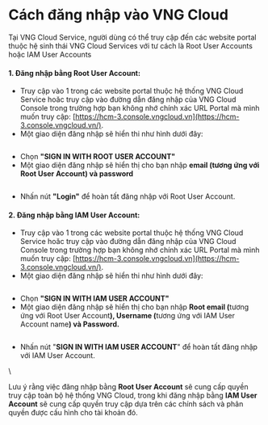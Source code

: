 # Cách đăng nhập vào VNG Cloud

Tại VNG Cloud Service, người dùng có thể truy cập đến các website portal thuộc hệ sinh thái VNG Cloud Services với tư cách là Root User Accounts hoặc IAM User Accounts

#### **1. Đăng nhập bằng Root User Account:** 

* Truy cập vào 1 trong các website portal thuộc hệ thống VNG Cloud Service hoăc truy cập vào đường dẫn đăng nhập của VNG Cloud Console trong trường hợp bạn không nhớ chính xác URL Portal mà mình muốn truy cập: [https://hcm-3.console.vngcloud.vn](https://hcm-3.console.vngcloud.vn/).
* Một giao diện đăng nhập sẽ hiển thi như hình dưới đây:

<figure><img src="https://docs.vngcloud.vn/download/attachments/63766843/image2023-8-4_16-39-10.png?version=1&#x26;modificationDate=1691141951000&#x26;api=v2" alt=""><figcaption></figcaption></figure>

* Chọn **"SIGN IN WITH ROOT USER ACCOUNT"**
* Một giao diện đăng nhập sẽ hiển thị cho bạn nhập **email (tương ứng với Root User Account) và password**

<figure><img src="https://docs.vngcloud.vn/download/attachments/63766843/image2023-8-4_16-41-59.png?version=1&#x26;modificationDate=1691142120000&#x26;api=v2" alt=""><figcaption></figcaption></figure>

* Nhấn nút **"Login"** để hoàn tất đăng nhập với Root User Account.

#### **2. Đăng nhập bằng IAM User Account:** 

* Truy cập vào 1 trong các website portal thuộc hệ thống VNG Cloud Service hoăc truy cập vào đường dẫn đăng nhập của VNG Cloud Console trong trường hợp bạn không nhớ chính xác URL Portal mà mình muốn truy cập: [https://hcm-3.console.vngcloud.vn](https://hcm-3.console.vngcloud.vn/).
* Một giao diện đăng nhập sẽ hiển thi như hình dưới đây:

<figure><img src="https://docs.vngcloud.vn/download/attachments/63766843/image2023-8-4_16-39-10.png?version=1&#x26;modificationDate=1691141951000&#x26;api=v2" alt=""><figcaption></figcaption></figure>

* Chọn **"SIGN IN WITH IAM USER ACCOUNT"**
* Một giao diện đăng nhập sẽ hiển thị cho bạn nhập **Root email (**&#x74;ương ứng với Root User Accoun&#x74;**), Username (**&#x74;ương ứng với IAM User Account nam&#x65;**) và Password.**

<figure><img src="https://docs.vngcloud.vn/download/attachments/63766843/image2023-8-4_17-16-15.png?version=1&#x26;modificationDate=1691144176000&#x26;api=v2" alt=""><figcaption></figcaption></figure>

* Nhấn nút "**SIGN IN WITH IAM USER ACCOUNT**" để hoàn tất đăng nhập với IAM User Account.

\


Lưu ý rằng việc đăng nhập bằng **Root User Account** sẽ cung cấp quyền truy cập toàn bộ hệ thống VNG Cloud, trong khi đăng nhập bằng **IAM User Account** sẽ cung cấp quyền truy cập dựa trên các chính sách và phân quyền được cấu hình cho tài khoản đó.
